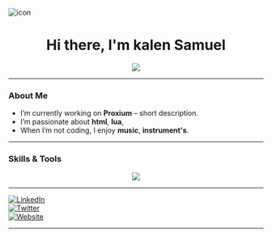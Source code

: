 ![icon](https://github.com/user-attachments/assets/c4b25443-b306-4fb9-b3e0-4cefe39a6b61)

<div align="center">
  <h1>Hi there, I'm kalen Samuel </h1>
  <p>
    <img src="https://readme-typing-svg.herokuapp.com/?font=Inter&size=48&center=true&vCenter=true&width=500&height=70&color=4493F8&duration=4000&lines=Hi+There!+I%27m+selensky+.;+Welcome+to+my+GitHub+Profile!" />
  </p>
</div>

---

###  About Me

- I’m currently working on **Proxium** – short description.  
- I’m passionate about **html**, **lua**, 
- When I’m not coding, I enjoy **music**, **instrument's**.  

---

###  Skills & Tools

<p align="center">
  <img src="https://skillicons.dev/icons?i=python,js,react,nodejs,html,css,git,linux,aws,postgres" />
</p>

---

[![LinkedIn](https://img.shields.io/badge/LinkedIn-0077B5?style=for-the-badge&logo=linkedin&logoColor=white)](https://linkedin.com/in/YOUR_LINKEDIN)  
[![Twitter](https://img.shields.io/badge/Twitter-1DA1F2?style=for-the-badge&logo=twitter&logoColor=white)](https://twitter.com/YOUR_TWITTER)  
[![Website](https://img.shields.io/badge/Website-333333?style=for-the-badge&logo=aboutme&logoColor=white)](https://yourwebsite.com)  

---



